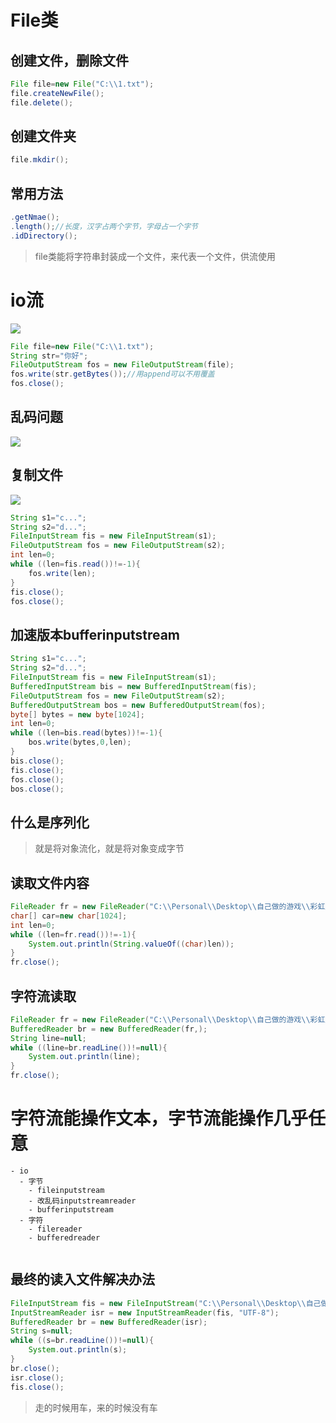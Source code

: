 # File类

## 创建文件，删除文件

```java
File file=new File("C:\\1.txt");
file.createNewFile();
file.delete();
```

## 创建文件夹

```java
file.mkdir();
```

## 常用方法

```java
.getNmae();
.length();//长度，汉字占两个字节，字母占一个字节
.idDirectory();
```

> file类能将字符串封装成一个文件，来代表一个文件，供流使用

# io流

![](file://C:\Personal\Documents\IkMarkdown\.assets\io.md112225.8044385.png)

```java
File file=new File("C:\\1.txt");
String str="你好";
FileOutputStream fos = new FileOutputStream(file);
fos.write(str.getBytes());//用append可以不用覆盖
fos.close();
```

## 乱码问题

![](file://C:\Personal\Documents\IkMarkdown\.assets\io.md113308.6995954.png)

## 复制文件

![](file://C:\Personal\Documents\IkMarkdown\.assets\io.md114167.4566158.png)

```java
String s1="c...";
String s2="d...";
FileInputStream fis = new FileInputStream(s1);
FileOutputStream fos = new FileOutputStream(s2);
int len=0;
while ((len=fis.read())!=-1){
    fos.write(len);
}
fis.close();
fos.close();
```

## 加速版本bufferinputstream

```java
String s1="c...";
String s2="d...";
FileInputStream fis = new FileInputStream(s1);
BufferedInputStream bis = new BufferedInputStream(fis);
FileOutputStream fos = new FileOutputStream(s2);
BufferedOutputStream bos = new BufferedOutputStream(fos);
byte[] bytes = new byte[1024];
int len=0;
while ((len=bis.read(bytes))!=-1){
    bos.write(bytes,0,len);
}
bis.close();
fis.close();
fos.close();
bos.close();
```

## 什么是序列化

> 就是将对象流化，就是将对象变成字节

## 读取文件内容

```java
FileReader fr = new FileReader("C:\\Personal\\Desktop\\自己做的游戏\\彩虹屁生成器\\1.txt");
char[] car=new char[1024];
int len=0;
while ((len=fr.read())!=-1){
    System.out.println(String.valueOf((char)len));
}
fr.close();
```

## 字符流读取

```java
FileReader fr = new FileReader("C:\\Personal\\Desktop\\自己做的游戏\\彩虹屁生成器\\1.txt");
BufferedReader br = new BufferedReader(fr,);
String line=null;
while ((line=br.readLine())!=null){
    System.out.println(line);
}
fr.close();
```

# 字符流能操作文本，字节流能操作几乎任意

```mindmap
- io
  - 字节
    - fileinputstream
    - 改乱码inputstreamreader
    - bufferinputstream
  - 字符
    - filereader
    - bufferedreader
  
```

## 最终的读入文件解决办法

```java
FileInputStream fis = new FileInputStream("C:\\Personal\\Desktop\\自己做的游戏\\彩虹屁生成器\\1.txt");
InputStreamReader isr = new InputStreamReader(fis, "UTF-8");
BufferedReader br = new BufferedReader(isr);
String s=null;
while ((s=br.readLine())!=null){
    System.out.println(s);
}
br.close();
isr.close();
fis.close();
```

> 走的时候用车，来的时候没有车
